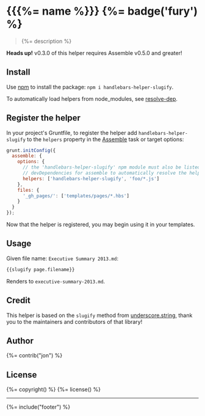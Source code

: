 # {{{%= name %}}} {%= badge('fury') %}

> {%= description %}

**Heads up!** v0.3.0 of this helper requires Assemble v0.5.0 and greater!


## Install

Use [npm](npmjs.org) to install the package: `npm i handlebars-helper-slugify`.

To automatically load helpers from node_modules, see [resolve-dep](https://github.com/jonschlinkert/resolve-dep).

## Register the helper

In your project's Gruntfile, to register the helper add `handlebars-helper-slugify` to the `helpers` property in the [Assemble](http://assemble.io) task or target options:

```javascript
grunt.initConfig({
  assemble: {
    options: {
      // the 'handlebars-helper-slugify' npm module must also be listed in
      // devDependencies for assemble to automatically resolve the helper
      helpers: ['handlebars-helper-slugify', 'foo/*.js']
    },
    files: {
      '_gh_pages/': ['templates/pages/*.hbs']
    }
  }
});
```

Now that the helper is registered, you may begin using it in your templates.

## Usage

Given file name: `Executive Summary 2013.md`:

```html
{{slugify page.filename}}
```

Renders to `executive-summary-2013.md`.

## Credit
This helper is based on the `slugify` method from [underscore.string](http://epeli.github.com/underscore.string/), thank you to the maintainers and contributors of that library!

## Author
{%= contrib("jon") %}

## License
{%= copyright() %}
{%= license() %}

***

{%= include("footer") %}